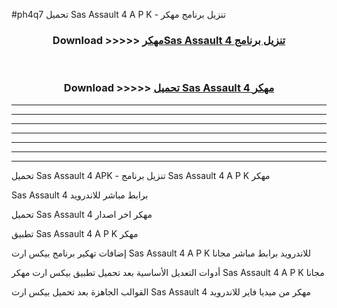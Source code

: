 #ph4q7 تحميل Sas Assault 4  A P K - تنزيل برنامج مهكر



<div align="center">
<h3>Download >>>>> <a href="https://runaway1.web.app/?sq=Sas Assault 4 ">مهكرSas Assault 4  تنزيل برنامج</a></h3><br>

<h3>Download >>>>> <a href="https://runaway1.web.app/?sq=Sas Assault 4 ">تحميل Sas Assault 4  مهكر</a></h3>
</div>


----------------------------------------------------------

----------------------------------------------------------

----------------------------------------------------------

----------------------------------------------------------

----------------------------------------------------------

----------------------------------------------------------

----------------------------------------------------------

تحميل Sas Assault 4  APK - تنزيل برنامج Sas Assault 4  A P K مهكر

Sas Assault 4  برابط مباشر للاندرويد

تحميل Sas Assault 4  مهكر اخر اصدار

تطبيق Sas Assault 4  A P K مهكر

إضافات تهكير برنامج بيكس ارت Sas Assault 4  A P K للاندرويد برابط مباشر مجانا

أدوات التعديل الأساسية بعد تحميل تطبيق بيكس ارت مهكر Sas Assault 4  A P K مجانا

القوالب الجاهزة بعد تحميل بيكس ارت Sas Assault 4  مهكر من ميديا فاير للاندرويد


